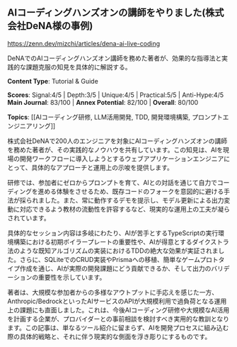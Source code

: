 ## AIコーディングハンズオンの講師をやりました(株式会社DeNA様の事例)

https://zenn.dev/mizchi/articles/dena-ai-live-coding

DeNAでのAIコーディングハンズオン講師を務めた著者が、効果的な指導法と実践的な課題克服の知見を具体的に解説する。

**Content Type**: Tutorial & Guide

**Scores**: Signal:4/5 | Depth:3/5 | Unique:4/5 | Practical:5/5 | Anti-Hype:4/5
**Main Journal**: 83/100 | **Annex Potential**: 82/100 | **Overall**: 80/100

**Topics**: [[AIコーディング研修, LLM活用開発, TDD, 開発環境構築, プロンプトエンジニアリング]]

株式会社DeNAで200人のエンジニアを対象にAIコーディングハンズオンの講師を務めた著者が、その実践的なノウハウを共有しています。この知見は、AIを現場の開発ワークフローに導入しようとするウェブアプリケーションエンジニアにとって、具体的なアプローチと運用上の示唆を提供します。

研修では、参加者にゼロからプロンプトを育て、AIとの対話を通じて自力でコーディングを進める体験をさせるため、既存コードのフォークを意図的に避ける手法が採られました。また、常に動作するデモを提示し、モデル更新による出力変動に対応できるよう教材の流動性を許容するなど、現実的な運用上の工夫が凝らされています。

具体的なセッション内容は多岐にわたり、AIが苦手とするTypeScriptの実行環境構築における初期ボイラープレートの重要性や、AIが得意とするダイクストラ法のような既知アルゴリズムの実装におけるTDDの絶大な効果が実証されました。さらに、SQLiteでのCRUD実装やPrismaへの移植、簡単なゲームプロトタイプ作成を通じ、AIが実際の開発課題にどう貢献できるか、そして出力のバリデーションの重要性を示しています。

著者は、大規模な参加者からの多様なアウトプットに手応えを感じた一方、Anthropic/BedrockといったAIサービスのAPIが大規模利用で過負荷となる運用上の課題にも直面しました。これは、今後AIコーディング研修や大規模なAI活用を計画する企業が、プロバイダーとの事前相談を検討すべき実用的な教訓となります。この記事は、単なるツール紹介に留まらず、AIを開発プロセスに組み込む際の具体的戦略と、それに伴う現実的な側面を浮き彫りにするものです。
